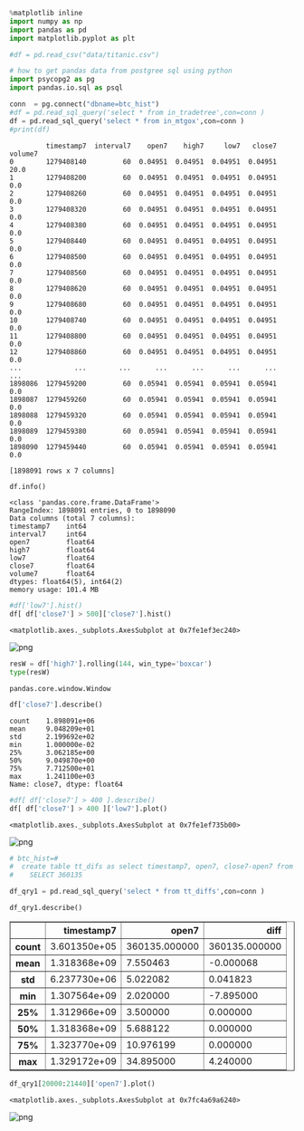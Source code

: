 

```python
%matplotlib inline
import numpy as np
import pandas as pd
import matplotlib.pyplot as plt

```


```python
#df = pd.read_csv("data/titanic.csv")

# how to get pandas data from postgree sql using python 
import psycopg2 as pg
import pandas.io.sql as psql

conn  = pg.connect("dbname=btc_hist")
#df = pd.read_sql_query('select * from in_tradetree',con=conn )
df = pd.read_sql_query('select * from in_mtgox',con=conn )
#print(df)
```

             timestamp7  interval7    open7    high7     low7   close7  volume7
    0        1279408140         60  0.04951  0.04951  0.04951  0.04951     20.0
    1        1279408200         60  0.04951  0.04951  0.04951  0.04951      0.0
    2        1279408260         60  0.04951  0.04951  0.04951  0.04951      0.0
    3        1279408320         60  0.04951  0.04951  0.04951  0.04951      0.0
    4        1279408380         60  0.04951  0.04951  0.04951  0.04951      0.0
    5        1279408440         60  0.04951  0.04951  0.04951  0.04951      0.0
    6        1279408500         60  0.04951  0.04951  0.04951  0.04951      0.0
    7        1279408560         60  0.04951  0.04951  0.04951  0.04951      0.0
    8        1279408620         60  0.04951  0.04951  0.04951  0.04951      0.0
    9        1279408680         60  0.04951  0.04951  0.04951  0.04951      0.0
    10       1279408740         60  0.04951  0.04951  0.04951  0.04951      0.0
    11       1279408800         60  0.04951  0.04951  0.04951  0.04951      0.0
    12       1279408860         60  0.04951  0.04951  0.04951  0.04951      0.0
    ...             ...        ...      ...      ...      ...      ...      ...
    1898086  1279459200         60  0.05941  0.05941  0.05941  0.05941      0.0
    1898087  1279459260         60  0.05941  0.05941  0.05941  0.05941      0.0
    1898088  1279459320         60  0.05941  0.05941  0.05941  0.05941      0.0
    1898089  1279459380         60  0.05941  0.05941  0.05941  0.05941      0.0
    1898090  1279459440         60  0.05941  0.05941  0.05941  0.05941      0.0
    
    [1898091 rows x 7 columns]



```python
df.info()
```

    <class 'pandas.core.frame.DataFrame'>
    RangeIndex: 1898091 entries, 0 to 1898090
    Data columns (total 7 columns):
    timestamp7    int64
    interval7     int64
    open7         float64
    high7         float64
    low7          float64
    close7        float64
    volume7       float64
    dtypes: float64(5), int64(2)
    memory usage: 101.4 MB



```python
#df['low7'].hist()
df[ df['close7'] > 500]['close7'].hist()
```




    <matplotlib.axes._subplots.AxesSubplot at 0x7fe1ef3ec240>




![png](img/output_3_1.png)



```python
resW = df['high7'].rolling(144, win_type='boxcar')
type(resW)
```




    pandas.core.window.Window




```python
df['close7'].describe()
```




    count    1.898091e+06
    mean     9.048209e+01
    std      2.199692e+02
    min      1.000000e-02
    25%      3.062185e+00
    50%      9.049870e+00
    75%      7.712500e+01
    max      1.241100e+03
    Name: close7, dtype: float64




```python
#df[ df['close7'] > 400 ].describe()
df[ df['close7'] > 400 ]['low7'].plot()
```




    <matplotlib.axes._subplots.AxesSubplot at 0x7fe1ef735b00>




![png](img/output_6_1.png)



```python
# btc_hist=# 
#  create table tt_difs as select timestamp7, open7, close7-open7 from in_tradetree  order by timestamp7 ;
#    SELECT 360135

df_qry1 = pd.read_sql_query('select * from tt_diffs',con=conn )

```


```python
df_qry1.describe()
```




<div>
<style scoped>
    .dataframe tbody tr th:only-of-type {
        vertical-align: middle;
    }

    .dataframe tbody tr th {
        vertical-align: top;
    }

    .dataframe thead th {
        text-align: right;
    }
</style>
<table border="1" class="dataframe">
  <thead>
    <tr style="text-align: right;">
      <th></th>
      <th>timestamp7</th>
      <th>open7</th>
      <th>diff</th>
    </tr>
  </thead>
  <tbody>
    <tr>
      <th>count</th>
      <td>3.601350e+05</td>
      <td>360135.000000</td>
      <td>360135.000000</td>
    </tr>
    <tr>
      <th>mean</th>
      <td>1.318368e+09</td>
      <td>7.550463</td>
      <td>-0.000068</td>
    </tr>
    <tr>
      <th>std</th>
      <td>6.237730e+06</td>
      <td>5.022082</td>
      <td>0.041823</td>
    </tr>
    <tr>
      <th>min</th>
      <td>1.307564e+09</td>
      <td>2.020000</td>
      <td>-7.895000</td>
    </tr>
    <tr>
      <th>25%</th>
      <td>1.312966e+09</td>
      <td>3.500000</td>
      <td>0.000000</td>
    </tr>
    <tr>
      <th>50%</th>
      <td>1.318368e+09</td>
      <td>5.688122</td>
      <td>0.000000</td>
    </tr>
    <tr>
      <th>75%</th>
      <td>1.323770e+09</td>
      <td>10.976199</td>
      <td>0.000000</td>
    </tr>
    <tr>
      <th>max</th>
      <td>1.329172e+09</td>
      <td>34.895000</td>
      <td>4.240000</td>
    </tr>
  </tbody>
</table>
</div>




```python
df_qry1[20000:21440]['open7'].plot()
```




    <matplotlib.axes._subplots.AxesSubplot at 0x7fc4a69a6240>




![png](img/output_9_1.png)

